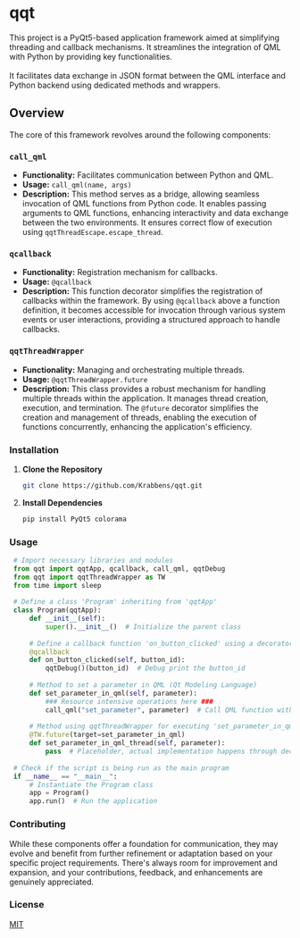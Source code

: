 # qqt

This project is a PyQt5-based application framework aimed at simplifying threading and callback mechanisms. It streamlines the integration of QML with Python by providing key functionalities.
<br/><br/>
It facilitates data exchange in JSON format between the QML interface and Python backend using dedicated methods and wrappers.

## Overview

The core of this framework revolves around the following components:

### `call_qml`
- **Functionality:** Facilitates communication between Python and QML.
- **Usage:** `call_qml(name, args)`
- **Description:** This method serves as a bridge, allowing seamless invocation of QML functions from Python code. It enables passing arguments to QML functions, enhancing interactivity and data exchange between the two environments. It ensures correct flow of execution using `qqtThreadEscape.escape_thread`.

### `qcallback`
- **Functionality:** Registration mechanism for callbacks.
- **Usage:** `@qcallback`
- **Description:** This function decorator simplifies the registration of callbacks within the framework. By using `@qcallback` above a function definition, it becomes accessible for invocation through various system events or user interactions, providing a structured approach to handle callbacks.

### `qqtThreadWrapper`
- **Functionality:** Managing and orchestrating multiple threads.
- **Usage:** `@qqtThreadWrapper.future`
- **Description:** This class provides a robust mechanism for handling multiple threads within the application. It manages thread creation, execution, and termination. The `@future` decorator simplifies the creation and management of threads, enabling the execution of functions concurrently, enhancing the application's efficiency.

### Installation

1. **Clone the Repository**
   ```bash
   git clone https://github.com/Krabbens/qqt.git
   ```

2. **Install Dependencies**
   ```bash
   pip install PyQt5 colorama
   ```

### Usage

   ```python
    # Import necessary libraries and modules
    from qqt import qqtApp, qcallback, call_qml, qqtDebug
    from qqt import qqtThreadWrapper as TW
    from time import sleep
    
    # Define a class 'Program' inheriting from 'qqtApp'
    class Program(qqtApp):
        def __init__(self):
            super().__init__()  # Initialize the parent class
        
        # Define a callback function 'on_button_clicked' using a decorator
        @qcallback
        def on_button_clicked(self, button_id):
            qqtDebug()(button_id)  # Debug print the button_id
        
        # Method to set a parameter in QML (Qt Modeling Language)
        def set_parameter_in_qml(self, parameter):
            ### Resource intensive operations here ###
            call_qml("set_parameter", parameter)  # Call QML function with parameter
        
        # Method using qqtThreadWrapper for executing 'set_parameter_in_qml' asynchronously
        @TW.future(target=set_parameter_in_qml)
        def set_parameter_in_qml_thread(self, parameter):
            pass  # Placeholder, actual implementation happens through decorator
        
    # Check if the script is being run as the main program
    if __name__ == "__main__":
        # Instantiate the Program class
        app = Program()
        app.run()  # Run the application
   ```

### Contributing

While these components offer a foundation for communication, they may evolve and benefit from further refinement or adaptation based on your specific project requirements. There's always room for improvement and expansion, and your contributions, feedback, and enhancements are genuinely appreciated.

### License

[MIT](https://github.com/Krabbens/qqt/blob/main/LICENSE)
